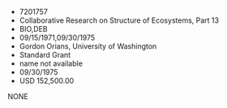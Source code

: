 * 7201757
* Collaborative Research on Structure of Ecosystems, Part 13
* BIO,DEB
* 09/15/1971,09/30/1975
* Gordon Orians, University of Washington
* Standard Grant
*   name not available
* 09/30/1975
* USD 152,500.00

NONE